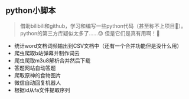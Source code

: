 ## python小脚本
> 借助bilibili和github，学习和编写一些python代码（甚至称不上项目🥲）。python的第三方库疑似太多了……😓
> 但是它们是真有用啊！🤣
* 统计word文档词频输出到CSV文档中（还有一个合并功能但是没什么用）
* 爬虫爬取b站弹幕并制作词云
* 爬虫爬取m3u8解析合并然后下载
* 答题网站自动答题
* 爬取原神的食物图片
* 微信自动回复机器人
* 根据id从fa文件提取序列
